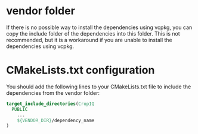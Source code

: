 # vendor folder
If there is no possible way to install the dependencies using vcpkg, you can copy the include folder of the dependencies into this folder. This is not recommended, but it is a workaround if you are unable to install the dependencies using vcpkg.

# CMakeLists.txt configuration
You should add the following lines to your CMakeLists.txt file to include the dependencies from the vendor folder:

```cmake
target_include_directories(CropIQ 
  PUBLIC 
    ...
    ${VENDOR_DIR}/dependency_name
)